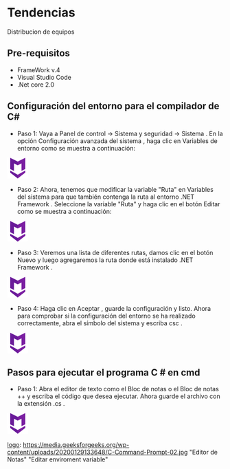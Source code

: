 # Tendencias
Distribucion de equipos
## Pre-requisitos

 * FrameWork v.4
 * Visual Studio Code
 * .Net core 2.0

## Configuración del entorno para el compilador de C#
 
 * Paso 1: Vaya a Panel de control -> Sistema y seguridad -> Sistema . En la opción Configuración avanzada del sistema , haga clic en Variables de entorno como se muestra a continuación:

![alt text][logo]

[logo]: https://github.com/adam-p/markdown-here/raw/master/src/common/images/icon48.png "Logo Title Text 2"

* Paso 2: Ahora, tenemos que modificar la variable "Ruta" en Variables del sistema para que también contenga la ruta al entorno .NET Framework . Seleccione la variable "Ruta" y haga clic en el botón Editar como se muestra a continuación:

![alt text][logo]

[logo]: https://media.geeksforgeeks.org/wp-content/uploads/20200129133525/C-Command-Prompt-Environment-Setup.jpg "Panel de control -> Sistema y seguridad -> Sistema"

* Paso 3: Veremos una lista de diferentes rutas, damos clic en el botón Nuevo y luego agregaremos la ruta donde está instalado .NET Framework .

![alt text][logo]

[logo]: https://media.geeksforgeeks.org/wp-content/uploads/20200129133525/C-Command-Prompt-Environment-Setup.jpg "Editar enviroment variable"

 * Paso 4: Haga clic en Aceptar , guarde la configuración y listo. Ahora para comprobar si la configuración del entorno se ha realizado correctamente, abra el símbolo del sistema y escriba csc .

 ![alt text][logo]

[logo]: https://media.geeksforgeeks.org/wp-content/uploads/20200129133648/C-Command-Prompt-02.jpg "Editar enviroment variable"

## Pasos para ejecutar el programa C # en cmd

* Paso 1: Abra el editor de texto como el Bloc de notas o el Bloc de notas ++ y escriba el código que desea ejecutar. Ahora guarde el archivo con la extensión .cs .

 ![alt text][logo]

[logo]: https://media.geeksforgeeks.org/wp-content/uploads/20200129133648/C-Command-Prompt-02.jpg "Editor de Notas" "Editar enviroment variable"